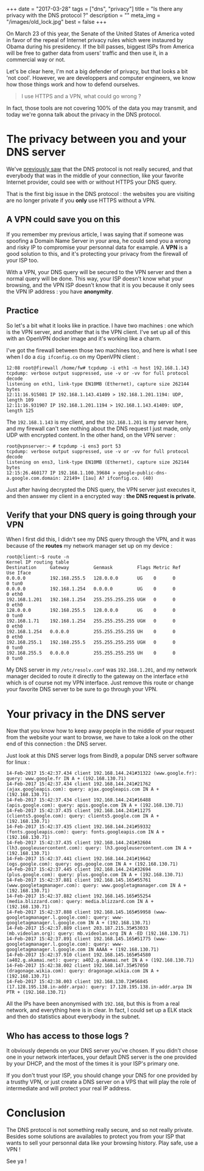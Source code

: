 +++
date = "2017-03-28"
tags = ["dns", "privacy"]
title = "Is there any privacy with the DNS protocol ?"
description = ""
meta_img = "/images/old_lock.jpg"
best = false
+++

On March 23 of this year, the Senate of the United States of America voted in favor of the repeal of Internet privacy rules which were instaured by Obama during his presidency. If the bill passes, biggest ISPs from America will be free to gather data from users' traffic and then use it, in a commercial way or not.

Let's be clear here, I'm not a big defender of privacy, but that looks a bit 'not cool'. However, we are developpers and computer engineers, we know how those things work and how to defend ourselves.

> I use HTTPS and a VPN, what could go wrong ?

In fact, those tools are not covering 100% of the data you may transmit, and today we're gonna talk about the privacy in the DNS protocol.

# The privacy between you and your DNS server

We've [previously saw](/blog/the-security-of-the-dns-protocol/) that the DNS protocol is not really secured, and that everybody that was in the middle of your connection, like your favorite Internet provider, could see with or without HTTPS your DNS query.

That is the first big issue in the DNS protocol : the websites you are visiting are no longer private if you **only** use HTTPS without a VPN.

## A VPN could save you on this

If you remember my previous article, I was saying that if someone was spoofing a Domain Name Server in your area, he could send you a wrong and risky IP to compromise your personnal data for example. A **VPN** is a good solution to this, and it's protecting your privacy from the firewall of your ISP too.

With a VPN, your DNS query will be secured to the VPN server and then a normal query will be done. This way, your ISP doesn't know what your browsing, and the VPN ISP doesn't know that it is you because it only sees the VPN IP address : you have **anonymity**.

## Practice

So let's a bit what it looks like in practice. I have two machines : one which is the VPN server, and another that is the VPN client. I've set up all of this with an OpenVPN docker image and it's working like a charm.

I've got the firewall between those two machines too, and here is what I see when I do a `dig ifconfig.co` on my OpenVPN client :

```
12:08 root@firewall /home/fw# tcpdump -i eth1 -n host 192.168.1.143
tcpdump: verbose output suppressed, use -v or -vv for full protocol decode
listening on eth1, link-type EN10MB (Ethernet), capture size 262144 bytes
12:11:16.915081 IP 192.168.1.143.41409 > 192.168.1.201.1194: UDP, length 109
12:11:16.931907 IP 192.168.1.201.1194 > 192.168.1.143.41409: UDP, length 125
```

The `192.168.1.143` is my client, and the `192.168.1.201` is my server here, and my firewall can't see nothing about the DNS request I just made, only UDP with encrypted content. In the other hand, on the VPN server :

```
root@vpnserver:~ # tcpdump -i ens3 port 53
tcpdump: verbose output suppressed, use -v or -vv for full protocol decode
listening on ens3, link-type EN10MB (Ethernet), capture size 262144 bytes
12:15:26.460177 IP 192.168.1.100.39684 > google-public-dns-a.google.com.domain: 22149+ [1au] A? ifconfig.co. (40)
```

Just after having decrypted the DNS query, the VPN server just executes it, and then answer my client in a encrypted way : **the DNS request is private**.

## Verify that your DNS query is going through your VPN

When I first did this, I didn't see my DNS query through the VPN, and it was because of the **routes** my network manager set up on my device :

```
root@client:~$ route -n
Kernel IP routing table
Destination     Gateway         Genmask         Flags Metric Ref    Use Iface
0.0.0.0         192.168.255.5   128.0.0.0       UG    0      0        0 tun0
0.0.0.0         192.168.1.254   0.0.0.0         UG    0      0        0 eth0
192.168.1.201   192.168.1.254   255.255.255.255 UGH   0      0        0 eth0
128.0.0.0       192.168.255.5   128.0.0.0       UG    0      0        0 tun0
192.168.1.71    192.168.1.254   255.255.255.255 UGH   0      0        0 eth0
192.168.1.254   0.0.0.0         255.255.255.255 UH    0      0        0 eth0
192.168.255.1   192.168.255.5   255.255.255.255 UGH   0      0        0 tun0
192.168.255.5   0.0.0.0         255.255.255.255 UH    0      0        0 tun0
```

My DNS server in my `/etc/resolv.conf` was `192.168.1.201`, and my network manager decided to route it directly to the gateway on the interface `eth0` which is of course not my VPN interface. Just remove this route or change your favorite DNS server to be sure to go through your VPN.

# Your privacy in the DNS server

Now that you know how to keep away people in the middle of your request from the website your want to browse, we have to take a look on the other end of this connection : the DNS server.

Just look at this DNS server logs from Bind9, a popular DNS server software for linux :

```
14-Feb-2017 15:42:37.434 client 192.168.144.241#31322 (www.google.fr): query: www.google.fr IN A + (192.168.130.71)
14-Feb-2017 15:42:37.434 client 192.168.144.241#21762 (ajax.googleapis.com): query: ajax.googleapis.com IN A + (192.168.130.71)
14-Feb-2017 15:42:37.434 client 192.168.144.241#16488 (apis.google.com): query: apis.google.com IN A + (192.168.130.71)
14-Feb-2017 15:42:37.435 client 192.168.144.241#11275 (clients5.google.com): query: clients5.google.com IN A + (192.168.130.71)
14-Feb-2017 15:42:37.435 client 192.168.144.241#59332 (fonts.googleapis.com): query: fonts.googleapis.com IN A + (192.168.130.71)
14-Feb-2017 15:42:37.435 client 192.168.144.241#32604 (lh3.googleusercontent.com): query: lh3.googleusercontent.com IN A + (192.168.130.71)
14-Feb-2017 15:42:37.441 client 192.168.144.241#19642 (ogs.google.com): query: ogs.google.com IN A + (192.168.130.71)
14-Feb-2017 15:42:37.445 client 192.168.144.241#32694 (plus.google.com): query: plus.google.com IN A + (192.168.130.71)
14-Feb-2017 15:42:37.881 client 192.168.145.165#55761 (www.googletagmanager.com): query: www.googletagmanager.com IN A + (192.168.130.71)
14-Feb-2017 15:42:37.882 client 192.168.145.165#55254 (media.blizzard.com): query: media.blizzard.com IN A + (192.168.130.71)
14-Feb-2017 15:42:37.888 client 192.168.145.165#59958 (www-googletagmanager.l.google.com): query: www-googletagmanager.l.google.com IN A + (192.168.130.71)
14-Feb-2017 15:42:37.889 client 203.187.215.35#53033 (mb.videolan.org): query: mb.videolan.org IN A -ED (192.168.130.71)
14-Feb-2017 15:42:37.891 client 192.168.145.165#51775 (www-googletagmanager.l.google.com): query: www-googletagmanager.l.google.com IN AAAA + (192.168.130.71)
14-Feb-2017 15:42:37.910 client 192.168.145.165#54580 (a402.g.akamai.net): query: a402.g.akamai.net IN A + (192.168.130.71)
14-Feb-2017 15:42:38.002 client 192.168.147.35#57050 (dragonage.wikia.com): query: dragonage.wikia.com IN A + (192.168.130.71)
14-Feb-2017 15:42:38.003 client 192.168.130.72#56845 (17.128.195.138.in-addr.arpa): query: 17.128.195.138.in-addr.arpa IN PTR + (192.168.130.71)
```

All the IPs have been anonymised with `192.168`, but this is from a real network, and everything here is in clear. In fact, I could set up a ELK stack and then do statistics about everybody in the subnet.

## Who has access to those logs ?

It obviously depends on your DNS server you've chosen. If you didn't chose one in your network interfaces, your default DNS server is the one provided by your DHCP, and the most of the times it is your ISP's primary one.

If you don't trust your ISP, you should change your DNS for one provided by a trusthy VPN, or just create a DNS server on a VPS that will play the role of intermediate and will protect your real IP address.

# Conclusion

The DNS protocol is not something really secure, and so not really private. Besides some solutions are availables to protect you from your ISP that wants to sell your personnal data like your browsing history. Play safe, use a VPN !

See ya !